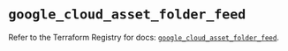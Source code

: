 # `google_cloud_asset_folder_feed`

Refer to the Terraform Registry for docs: [`google_cloud_asset_folder_feed`](https://registry.terraform.io/providers/hashicorp/google-beta/6.14.1/docs/resources/google_cloud_asset_folder_feed).
